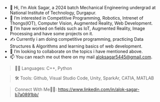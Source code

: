- 👋 Hi, I’m Alok Sagar, a 2024 batch Mechanical Engineering undergrad at National Institute of Technology, Durgapur.
- 👀 I’m interested in Competitive Programming, Robotics, Intrenet of Thongs(IOT), Computer Vision, Augmented Reality, Web Development.
- 🌱 I’m have worked on fields such as IoT, Augmented Reality, Image Processing and have some projects on it.
- ✍️ Currently i am doing competitive programming, practicing Data Structures & Algorithms and learning basics of web development.
- 💞️ I’m looking to collaborate on the topics i have mentioned above.
- 📫 You can reach me out there on my mail aloksagar5445@gmail.com.

> 👨‍🏫 Languages: C++, Python

> 🛠️ Tools: Github, Visual Studio Code, Unity, SparkAr, CATIA, MATLAB

> Connect With Me🤜🤛:
  https://www.linkedin.com/in/alok-sagar-b7a0891bb/



<!---
Alok5445Sagar/Alok5445Sagar is a ✨ special ✨ repository because its `README.md` (this file) appears on your GitHub profile.
You can click the Preview link to take a look at your changes.
--->
